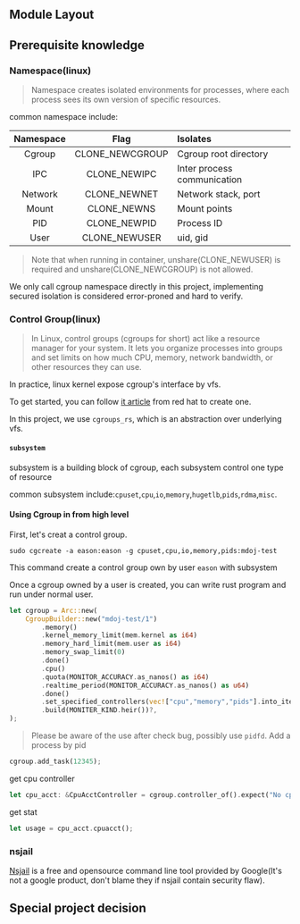 ## Module Layout

## Prerequisite knowledge

### Namespace(linux)

> Namespace creates isolated environments for processes, where each process sees its own version of specific resources.

common namespace include:

|Namespace|Flag|Isolates|
|:-:|:-:|:-|
|Cgroup|CLONE_NEWCGROUP|Cgroup root directory|
|IPC|CLONE_NEWIPC|Inter process communication|
|Network|CLONE_NEWNET|Network stack, port|
|Mount|CLONE_NEWNS|Mount points|
|PID|CLONE_NEWPID|Process ID|
|User|CLONE_NEWUSER|uid, gid|

> Note that when running in container, unshare(CLONE_NEWUSER) is required and unshare(CLONE_NEWCGROUP) is not allowed.

We only call cgroup namespace directly in this project, implementing secured isolation is considered error-proned and hard to verify.

### Control Group(linux)

> In Linux, control groups (cgroups for short) act like a resource manager for your system. It lets you organize processes into groups and set limits on how much CPU, memory, network bandwidth, or other resources they can use.

In practice, linux kernel expose cgroup's interface by vfs.

To get started, you can follow [it article](https://access.redhat.com/documentation/zh-tw/red_hat_enterprise_linux/6/html/resource_management_guide/sec-creating_cgroups) from red hat to create one.

In this project, we use `cgroups_rs`, which is an abstraction over underlying vfs.

#### `subsystem`

subsystem is a building block of cgroup, each subsystem control one type of resource

common subsystem include:`cpuset`,`cpu`,`io`,`memory`,`hugetlb`,`pids`,`rdma`,`misc`.

#### Using Cgroup in from high level

First, let's creat a control group.
```
sudo cgcreate -a eason:eason -g cpuset,cpu,io,memory,pids:mdoj-test
```
This command create a control group own by user `eason` with subsystem

Once a cgroup owned by a user is created, you can write rust program and run under normal user.
```rust
let cgroup = Arc::new(
    CgroupBuilder::new("mdoj-test/1")
        .memory()
        .kernel_memory_limit(mem.kernel as i64)
        .memory_hard_limit(mem.user as i64)
        .memory_swap_limit(0)
        .done()
        .cpu()
        .quota(MONITOR_ACCURACY.as_nanos() as i64)
        .realtime_period(MONITOR_ACCURACY.as_nanos() as u64)
        .done()
        .set_specified_controllers(vec!["cpu","memory","pids"].into_iter().map(|x|x.to_string()).collect())
        .build(MONITER_KIND.heir())?,
);
```

> Please be aware of the use after check bug, possibly use `pidfd`.
Add a process by pid
```rust
cgroup.add_task(12345);
```

get cpu controller
```rust
let cpu_acct: &CpuAcctController = cgroup.controller_of().expect("No cpu controller attached!");
```

get stat
```rust
let usage = cpu_acct.cpuacct();
```

### nsjail

[Nsjail](https://github.com/google/nsjail) is a free and opensource command line tool provided by Google(It's not a google product, don't blame they if nsjail contain security flaw).

## Special project decision
